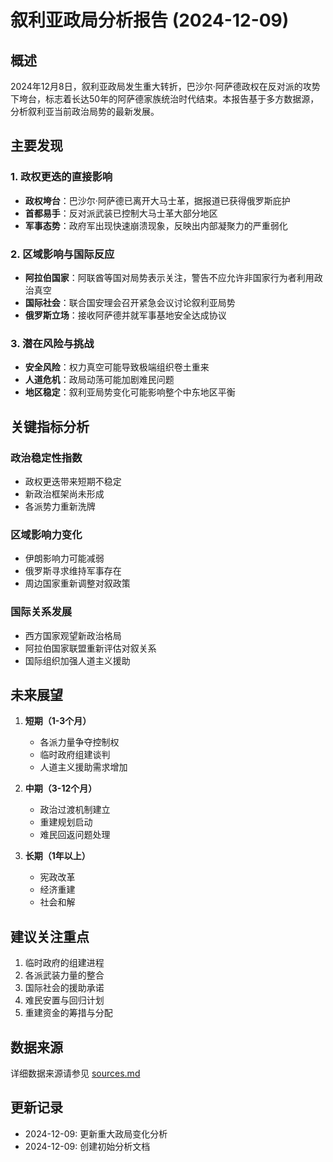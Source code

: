 # 叙利亚政局分析报告 (2024-12-09)

## 概述

2024年12月8日，叙利亚政局发生重大转折，巴沙尔·阿萨德政权在反对派的攻势下垮台，标志着长达50年的阿萨德家族统治时代结束。本报告基于多方数据源，分析叙利亚当前政治局势的最新发展。

## 主要发现

### 1. 政权更迭的直接影响

- **政权垮台**：巴沙尔·阿萨德已离开大马士革，据报道已获得俄罗斯庇护
- **首都易手**：反对派武装已控制大马士革大部分地区
- **军事态势**：政府军出现快速崩溃现象，反映出内部凝聚力的严重弱化

### 2. 区域影响与国际反应

- **阿拉伯国家**：阿联酋等国对局势表示关注，警告不应允许非国家行为者利用政治真空
- **国际社会**：联合国安理会召开紧急会议讨论叙利亚局势
- **俄罗斯立场**：接收阿萨德并就军事基地安全达成协议

### 3. 潜在风险与挑战

- **安全风险**：权力真空可能导致极端组织卷土重来
- **人道危机**：政局动荡可能加剧难民问题
- **地区稳定**：叙利亚局势变化可能影响整个中东地区平衡

## 关键指标分析

### 政治稳定性指数
- 政权更迭带来短期不稳定
- 新政治框架尚未形成
- 各派势力重新洗牌

### 区域影响力变化
- 伊朗影响力可能减弱
- 俄罗斯寻求维持军事存在
- 周边国家重新调整对叙政策

### 国际关系发展
- 西方国家观望新政治格局
- 阿拉伯国家联盟重新评估对叙关系
- 国际组织加强人道主义援助

## 未来展望

1. **短期（1-3个月）**
   - 各派力量争夺控制权
   - 临时政府组建谈判
   - 人道主义援助需求增加

2. **中期（3-12个月）**
   - 政治过渡机制建立
   - 重建规划启动
   - 难民回返问题处理

3. **长期（1年以上）**
   - 宪政改革
   - 经济重建
   - 社会和解

## 建议关注重点

1. 临时政府的组建进程
2. 各派武装力量的整合
3. 国际社会的援助承诺
4. 难民安置与回归计划
5. 重建资金的筹措与分配

## 数据来源

详细数据来源请参见 [sources.md](./sources.md)

## 更新记录

- 2024-12-09: 更新重大政局变化分析
- 2024-12-09: 创建初始分析文档